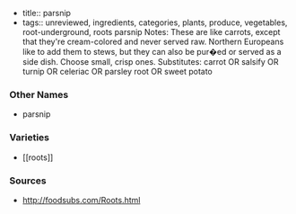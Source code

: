 - title:: parsnip
- tags:: unreviewed, ingredients, categories, plants, produce, vegetables, root-underground, roots
parsnip Notes: These are like carrots, except that they're cream-colored and never served raw. Northern Europeans like to add them to stews, but they can also be pur�ed or served as a side dish. Choose small, crisp ones. Substitutes: carrot OR salsify OR turnip OR celeriac OR parsley root OR sweet potato

### Other Names

* parsnip

### Varieties

* [[roots]]

### Sources
* http://foodsubs.com/Roots.html
